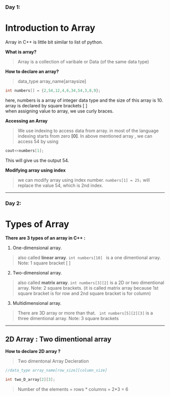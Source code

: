 
###  Day 1:
# Introduction to Array 

Array in C++ is little bit similar to list of python.  

**What is array?**  

> Array is a collection of varibale or Data (of the same data type)

**How to declare an array?**  

> data_type array_name[arraysize]

```c++
int numbers[] = {2,54,12,4,6,34,54,3,8,9};
```
here, numbers is a array of integer data type and the size of this array is 10. array is declared by square brackets [ ]  
when assigning value to array, we use curly braces.

**Accessing an Array**

> We use indexing to access data from array. in most of the language indexing starts from zero **[0]**. In above mentioned array , we can access 54 by using 

```c++ 
cout<<numbers[1];
```
This will give us the output 54.  

**Modifying array using index**
> we can modify array using index number. `numbers[1] = 25;` will replace the value 54, which is 2nd index.
 

___

###  Day 2:

# Types of Array 

**There are 3 types of an array in C++ :**  
1. One-dimensional array. 
> also called **linear array**. `int numbers[10] ` is a one dimentional array. Note: 1 square bracket [ ]
2. Two-dimensional array.
> also called **matrix array**. ` int numbers[3][2] ` is a 2D or two dimentional array. Note: 2 square brackets. (it is called matrix array because 1st square bracket is for row and 2nd square bracket is for column)
3. Multidimensional array. 
> There are 3D array or more than that. ` int numbers[5][2][3]` is a three dimentional array. Note: 3 square brackets

---

## 2D Array : Two dimentional array

**How to declare 2D array ?**  

>Two dimentonal Array Decleration

```c++
//data_type array_name[row_size][column_size]

int two_D_array[2][3];
```
> Number of the elements = rows * columns = 2*3 = 6


